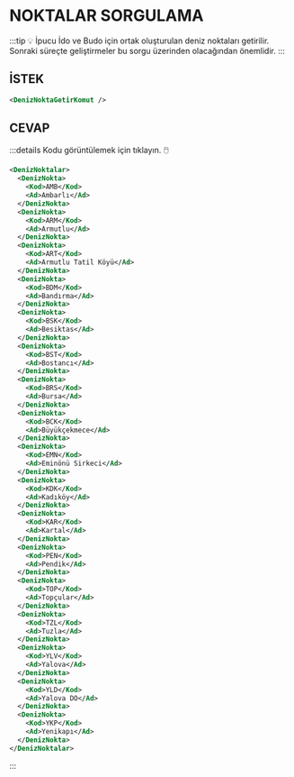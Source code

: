 # NOKTALAR SORGULAMA

:::tip :bulb: İpucu
İdo ve Budo için ortak oluşturulan deniz noktaları getirilir. Sonraki süreçte geliştirmeler bu sorgu üzerinden olacağından önemlidir.
:::

## İSTEK

```xml
<DenizNoktaGetirKomut />
```

## CEVAP

:::details Kodu görüntülemek için tıklayın. :computer_mouse:

```xml
<DenizNoktalar>
  <DenizNokta>
    <Kod>AMB</Kod>
    <Ad>Ambarlı</Ad>
  </DenizNokta>
  <DenizNokta>
    <Kod>ARM</Kod>
    <Ad>Armutlu</Ad>
  </DenizNokta>
  <DenizNokta>
    <Kod>ART</Kod>
    <Ad>Armutlu Tatil Köyü</Ad>
  </DenizNokta>
  <DenizNokta>
    <Kod>BDM</Kod>
    <Ad>Bandırma</Ad>
  </DenizNokta>
  <DenizNokta>
    <Kod>BSK</Kod>
    <Ad>Besiktas</Ad>
  </DenizNokta>
  <DenizNokta>
    <Kod>BST</Kod>
    <Ad>Bostancı</Ad>
  </DenizNokta>
  <DenizNokta>
    <Kod>BRS</Kod>
    <Ad>Bursa</Ad>
  </DenizNokta>
  <DenizNokta>
    <Kod>BCK</Kod>
    <Ad>Büyükçekmece</Ad>
  </DenizNokta>
  <DenizNokta>
    <Kod>EMN</Kod>
    <Ad>Eminönü Sirkeci</Ad>
  </DenizNokta>
  <DenizNokta>
    <Kod>KDK</Kod>
    <Ad>Kadıköy</Ad>
  </DenizNokta>
  <DenizNokta>
    <Kod>KAR</Kod>
    <Ad>Kartal</Ad>
  </DenizNokta>
  <DenizNokta>
    <Kod>PEN</Kod>
    <Ad>Pendik</Ad>
  </DenizNokta>
  <DenizNokta>
    <Kod>TOP</Kod>
    <Ad>Topçular</Ad>
  </DenizNokta>
  <DenizNokta>
    <Kod>TZL</Kod>
    <Ad>Tuzla</Ad>
  </DenizNokta>
  <DenizNokta>
    <Kod>YLV</Kod>
    <Ad>Yalova</Ad>
  </DenizNokta>
  <DenizNokta>
    <Kod>YLD</Kod>
    <Ad>Yalova DO</Ad>
  </DenizNokta>
  <DenizNokta>
    <Kod>YKP</Kod>
    <Ad>Yenikapı</Ad>
  </DenizNokta>
</DenizNoktalar>
```

:::
